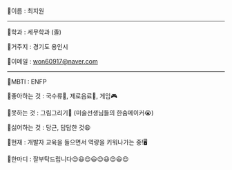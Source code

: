 💙이름 : 최지원

---
 
💜학과 : 세무학과 (졸)

💜거주지 : 경기도 용인시 

💜이메일 : won60917@naver.com

----
💚MBTI : ENFP

💚좋아하는 것 : 국수류🍜, 제로음료🥤, 게임🎮

💚못하는 것 : 그림그리기🎨 (미술선생님들의 한숨메이커😭)

💚싫어하는 것 : 당근, 답답한 것😩

💚현재 : 개발자 교육을 들으면서 역량을 키워나가는 중!🖥️

💚한마디 : 잘부탁드립니다😌😃😌😃😌😃😌😃😌
